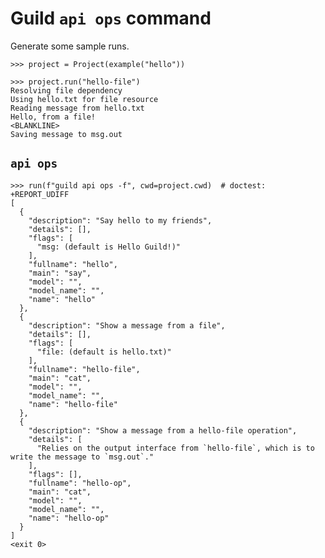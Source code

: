 # Guild `api ops` command

Generate some sample runs.

    >>> project = Project(example("hello"))

    >>> project.run("hello-file")
    Resolving file dependency
    Using hello.txt for file resource
    Reading message from hello.txt
    Hello, from a file!
    <BLANKLINE>
    Saving message to msg.out

## `api ops`

    >>> run(f"guild api ops -f", cwd=project.cwd)  # doctest: +REPORT_UDIFF
    [
      {
        "description": "Say hello to my friends",
        "details": [],
        "flags": [
          "msg: (default is Hello Guild!)"
        ],
        "fullname": "hello",
        "main": "say",
        "model": "",
        "model_name": "",
        "name": "hello"
      },
      {
        "description": "Show a message from a file",
        "details": [],
        "flags": [
          "file: (default is hello.txt)"
        ],
        "fullname": "hello-file",
        "main": "cat",
        "model": "",
        "model_name": "",
        "name": "hello-file"
      },
      {
        "description": "Show a message from a hello-file operation",
        "details": [
          "Relies on the output interface from `hello-file`, which is to write the message to `msg.out`."
        ],
        "flags": [],
        "fullname": "hello-op",
        "main": "cat",
        "model": "",
        "model_name": "",
        "name": "hello-op"
      }
    ]
    <exit 0>

